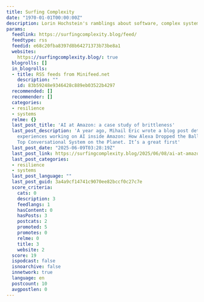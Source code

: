 ```yaml
---
title: Surfing Complexity
date: "1970-01-01T00:00:00Z"
description: Lorin Hochstein's ramblings about software, complex systems, and incidents.
params:
  feedlink: https://surfingcomplexity.blog/feed/
  feedtype: rss
  feedid: e68c20fba8397d8b64271373b73be8a1
  websites:
    https://surfingcomplexity.blog/: true
  blogrolls: []
  in_blogrolls:
  - title: RSS feeds from Minifeed.net
    description: ""
    id: 83b59248e9346428c889eb03522b4297
  recommended: []
  recommender: []
  categories:
  - resilience
  - systems
  relme: {}
  last_post_title: 'AI at Amazon: a case study of brittleness'
  last_post_description: 'A year ago, Mihail Eric wrote a blog post detailing his
    experiences working on AI inside Amazon: How Alexa Dropped the Ball on Being the
    Top Conversational System on the Planet. It’s a great first'
  last_post_date: "2025-06-09T03:28:19Z"
  last_post_link: https://surfingcomplexity.blog/2025/06/08/ai-at-amazon-a-case-study-of-brittleness/
  last_post_categories:
  - resilience
  - systems
  last_post_language: ""
  last_post_guid: 3a4a9cf14741c9070ee82bccf0c27c7e
  score_criteria:
    cats: 0
    description: 3
    feedlangs: 1
    hasContent: 0
    hasPosts: 3
    postcats: 2
    promoted: 5
    promotes: 0
    relme: 0
    title: 3
    website: 2
  score: 19
  ispodcast: false
  isnoarchive: false
  innetwork: true
  language: en
  postcount: 10
  avgpostlen: 0
---
```

